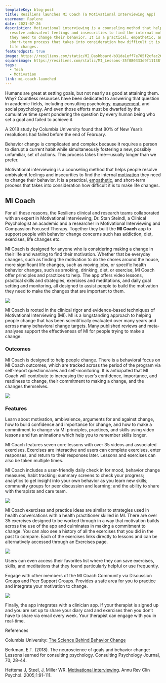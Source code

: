 ```yaml
---
templateKey: blog-post
title: Resiliens launches MI Coach (a Motivational Interviewing App)
username: Raylene
date: 2021-07-26
description: Motivational interviewing is a counseling method that helps people
  resolve ambivalent feelings and insecurities to find the internal motivation
  they need to change their behavior. It is a practical, empathetic, and
  short-term process that takes into consideration how difficult it is to make
  life changes.
featuredpost: true
image: https://resiliens.com/static/MI_Dashboard-b31da1eff7e705f2cfac26d90104d75c.png
squareimage: https://resiliens.com/static/MI_Lessons-35f080333d9f11138fe210dab2e2b396.png
tags:
  - Tech
  - Motivation
link: mi-coach-launched
---
```

Humans are great at setting goals, but not nearly as good at attaining them. Why? Countless resources have been dedicated to answering that question in academic fields, including consulting psychology, [management](https://www.psychologytoday.com/us/basics/leadership "Psychology Today looks at management"), and social psychology. And even those efforts must be dwarfed by the cumulative time spent pondering the question by every human being who set a goal and failed to achieve it.

A 2018 study by Columbia University found that 80% of New Year’s resolutions had failed before the end of February.

Behavior change is complicated and complex because it requires a person to disrupt a current habit while simultaneously fostering a new, possibly unfamiliar, set of actions. This process takes time—usually longer than we prefer.

Motivational interviewing is a counseling method that helps people resolve ambivalent feelings and insecurities to find the internal [motivation](https://www.psychologytoday.com/us/basics/motivation "Psychology Today looks at motivation") they need to change their behavior. It is a practical, [empathetic](https://www.psychologytoday.com/us/basics/empathy "Psychology Today looks at empathetic"), and short-term process that takes into consideration how difficult it is to make life changes.

## MI Coach

For all these reasons, the Resiliens clinical and research teams collaborated with an expert in Motivational Interviewing, Dr. Stan Steindl, a Clinical Psychologist an academic and a researcher in Motivational Interviewing and Compassion Focused Therapy. Together they built the **MI Coach** app to support people with behavior change concerns such has addiction, diet, exercises, life changes etc.

MI Coach is designed for anyone who is considering making a change in their life and wanting to find their motivation. Whether that be everyday changes, such as finding the motivation to do the chores around the house, more significant life changes, such as moving jobs, or specific health behavior changes, such as smoking, drinking, diet, or exercise, MI Coach offer principles and practices to help. The app offers video lessons, practical skills and strategies, exercises and meditations, and daily goal setting and monitoring, all designed to assist people to build the motivation they need to make the changes that are important to them.

![](https://resiliens.com/static/MI_Lessons-35f080333d9f11138fe210dab2e2b396.png)

MI Coach is rooted in the clinical rigor and evidence-based techniques of Motivational Interviewing (MI). MI is a longstanding approach to helping people change that has been scientifically evaluated over many years and across many behavioral change targets. Many published reviews and meta-analyses support the effectiveness of MI for people trying to make a change.

### Outcomes

MI Coach is designed to help people change. There is a behavioral focus on MI Coach outcomes, which are tracked across the period of the program via self-report questionnaires and self-monitoring. It is anticipated that MI Coach will contribute to increasing the user’s confidence, importance, and readiness to change, their commitment to making a change, and the changes themselves.



![](https://resiliens.com/static/MI_Assesment-759cf53918349844dca6105444fd3b30.png)

### Features

Learn about motivation, ambivalence, arguments for and against change, how to build confidence and importance for change, and how to make a commitment to change via MI principles, practices, and skills using video lessons and fun animations which help you to remember skills longer.

MI Coach features seven core lessons with over 35 videos and associated exercises. Exercises are interactive and users can complete exercises, enter responses, and return to their responses later. Lessons and exercises can also be taken multiple times.

MI Coach includes a user-friendly daily check in for mood, behavior change measures, habit tracking; summary screens to check your progress; analytics to get insight into your own behavior as you learn new skills; community groups for peer discussion and learning; and the ability to share with therapists and care team.

![](https://resiliens.com/static/MI_DailyTracking-c55662516b7a287c505e0761e9dafac5.png)



MI Coach exercises and practice ideas are similar to strategies used in health conversations with a health practitioner skilled in MI. There are over 35 exercises designed to be worked through in a way that motivation builds across the use of the app and culminates in making a commitment to change. You can also see a history of all the exercises that you did in the past to compare. Each of the exercises links directly to lessons and can be alternatively accessed through an Exercises page.

![](https://resiliens.com/static/MI_Exercise-820b274dfe39f91f4d2dc07547e42a6e.png)



Users can even access their favorites list where they can save exercises, skills, and meditations that they found particularly helpful or use frequently.

Engage with other members of the MI Coach Community via Discussion Groups and Peer Support Groups. Provides a safe area for you to practice and integrate your motivation to change.

![](https://resiliens.com/static/MI_Community-16cf696bc75605d5127a7ee3547edcac.png)

Finally, the app integrates with a clinician app. If your therapist is signed up and you are set up to share your diary card and exercises then you don’t have to share via email every week. Your therapist can engage with you in real-time.

References

Columbia University: [The Science Behind Behavior Change](https://www.cuimc.columbia.edu/news/science-behind-behavior-change)

Berkman, E.T. (2018). The neuroscience of goals and behavior change: Lessons learned for consulting psychology. Consulting Psychology Journal, 70, 28-44.

Hettema J, Steel, J, Miller WR. [Motivational interviewing](http://www.integration.samhsa.gov/MI_Annual_Review_of_Clinical_Psych.pdf). Annu Rev Clin Psychol. 2005;1:91-111.

<!--EndFragment-->